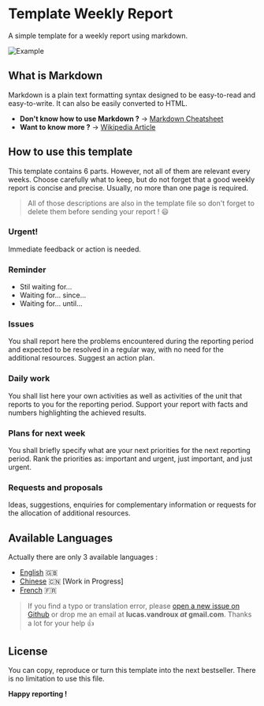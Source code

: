 Template Weekly Report
======================

A simple template for a weekly report using markdown.

![Example](http://i.imgur.com/lLn2dMY.png)

What is Markdown
----------------

Markdown is a plain text formatting syntax designed to be easy-to-read and easy-to-write. It can also be easily converted to HTML.

- **Don't know how to use Markdown ?** → [Markdown Cheatsheet](https://github.com/adam-p/markdown-here/wiki/Markdown-Cheatsheet)
- **Want to know more ?** → [Wikipedia Article](http://en.wikipedia.org/wiki/Markdown)

How to use this template
------------------------

This template contains 6 parts. However, not all of them are relevant every weeks. Choose carefully what to keep, but do not forget that a good weekly report is concise and precise. Usually, no more than one page is required.

> All of those descriptions are also in the template file so don't forget to delete them before sending your report ! :smiley:

### Urgent!

Immediate feedback or action is needed.

### Reminder

- Stil waiting for...  
- Waiting for... since...  
- Waiting for... until...

### Issues

You shall report here the problems encountered during the reporting period and expected to be resolved in a regular way, with no need for the additional resources. Suggest an action plan.

### Daily work

You shall list here your own activities as well as activities of the unit that reports to you for the reporting period. Support your report with facts and numbers highlighting the achieved results.

### Plans for next week

You shall briefly specify what are your next priorities for the next reporting period. Rank the priorities as: important and urgent, just important, and just urgent.

### Requests and proposals

Ideas, suggestions, enquiries for complementary information or requests for the allocation of additional resources.

Available Languages
-------------------

Actually there are only 3 available languages :

- [English](https://github.com/FLonpl6/template-weekly-report/blob/master/template-weekly-report-EN.md) :uk:
- [Chinese](https://github.com/FLonpl6/template-weekly-report/blob/master/template-weekly-report-CN.md) :cn: [Work in Progress]
- [French](https://github.com/FLonpl6/template-weekly-report/blob/master/template-weekly-report-FR.md) :fr:

> If you find a typo or translation error, please [open a new issue on Github](https://github.com/FLonpl6/template-weekly-report/issues/new) or drop me an email at **lucas.vandroux _at_ gmail.com**. Thanks a lot for your help :+1:

License
-------

You can copy, reproduce or turn this template into the next bestseller. There is no limitation to use this file.

**Happy reporting !**
